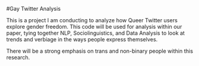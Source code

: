 #Gay Twitter Analysis

This is a project I am conducting to analyze how Queer Twitter users explore gender freedom. This code will be used for analysis within our paper, tying together NLP, Sociolinguistics, and Data Analysis to look at trends and verbiage in the ways people express themselves.

There will be a strong emphasis on trans and non-binary people within this research.